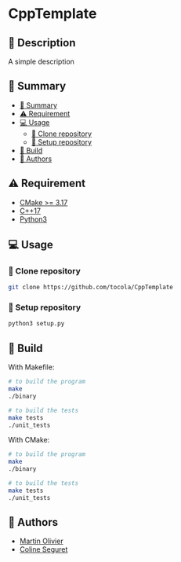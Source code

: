 # CppTemplate

## :speech_balloon: Description

A simple description

## :book: Summary
  - [:book: Summary](#book-summary)
  - [:warning: Requirement](#warning-requirement)
  - [:computer: Usage](#computer-usage)
    - [:rocket: Clone repository](#rocket-clone-repository)
    - [:wrench: Setup repository](#wrench-clone-repository)
  - [:checkered_flag: Build](#hammer-build)
  - [:bust_in_silhouette: Authors](#bust_in_silhouette-authors)

## :warning: Requirement

- [CMake >= 3.17](https://cmake.org/download/)
- [C++17](https://en.cppreference.com/w/cpp/17)
- [Python3](https://www.python.org/download/releases/3.0/)

## :computer: Usage

### :rocket: Clone repository

```sh
git clone https://github.com/tocola/CppTemplate
```

### :wrench: Setup repository

```sh
python3 setup.py
```

## :hammer: Build

With Makefile:
```sh
# to build the program
make
./binary

# to build the tests
make tests
./unit_tests
```

With CMake:
```sh
# to build the program
make
./binary

# to build the tests
make tests
./unit_tests
```

## :bust_in_silhouette: Authors

 - [Martin Olivier](https://github.com/tocola)
 - [Coline Seguret](https://github.com/Cleopha)